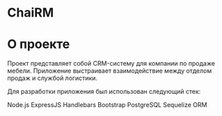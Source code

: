 # ChaiRM
# О проекте
Проект представляет собой СRM-систему для компании по продаже мебели. Приложение выстраивает взаимодействие между отделом продаж и службой логистики.

Для разработки приложения был использован следующий стек:

Node.js
ExpressJS
Handlebars
Bootstrap
PostgreSQL
Sequelize ORM
